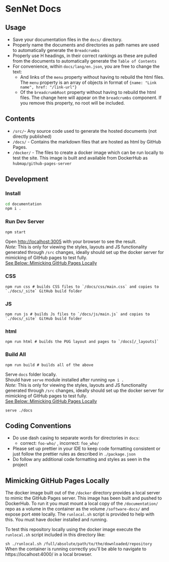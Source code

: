 # SenNet Docs
## Usage
- Save your documentation files in the `docs/` directory.
- Properly name the documents and directories as path names are used to automatically generate the `Breadcrumbs`
- Properly use H headings, in their correct rankings as these are pulled from the documents to automatically generate the `Table of Contents`
- For convenience, within `docs/lang/en.json`, you are free to change the text:  
  - And links of the `menu` property without having to rebuild the html files. The `menu` property is an array of objects in format of `{name: "Link name", href: "/link-url"}`
  - Of the `breadcrumbRoot` property without having to rebuild the html files. The change here will appear on the `breadcrumbs` component. If you remove this property, no root will be included.

## Contents
- `/src/`- Any source code used to generate the hosted documents (not directly published)
- `/docs/` - Contains the markdown files that are hosted as html by GitHub Pages.
- `/docker/` - The files to create a docker image which can be run locally to test the site. This image is built and available from DockerHub as `hubmap/github-pages-server`


## Development
### Install 
```bash
cd documentation
npm i .
```

### Run Dev Server
```bash
npm start
```
Open [http://localhost:3005](http://localhost:3005) with your browser to see the result.   
*Note:* This is only for viewing the styles, layouts and JS functionality generated through `/src` changes, ideally should set up the docker server for mimicking of GitHub pages to test fully.  
[See Below: Mimicking GitHub Pages Locally](#mimicking-github-pages-locally)
### CSS 
```
npm run css # builds CSS files to `/docs/css/main.css` and copies to `./docs/_site` GitHub build folder
```

### JS
```
npm run js # builds Js files to `/docs/js/main.js` and copies to `./docs/_site` GitHub build folder
```

### html
```
npm run html # builds the PUG layout and pages to `/docs[/_layouts]`
```

### Build All 
```
npm run build # builds all of the above
```
Serve `docs` folder locally.   
Should have `serve` module installed after running `npm i .`  
*Note:* This is only for viewing the styles, layouts and JS functionality generated through `/src` changes, ideally should set up the docker server for mimicking of GitHub pages to test fully.  
[See Below: Mimicking GitHub Pages Locally](#mimicking-github-pages-locally)
```
serve ./docs 
```
## Coding Conventions
- Do use dash casing to separate words for directories in `docs`:
  - correct: `foo-who/` , incorrect: `foo_who/`
- Please set up prettier in your IDE to keep code formatting consistent or just follow the prettier rules as described in `./package.json`
- Do follow any additional code formatting and styles as seen in the project

## Mimicking GitHub Pages Locally
The docker image built out of the `/docker` directory provides a local server to mimic the GitHub Pages server. This image has been built and pushed to DockerHub. 
To run it you must mount a local copy of the `/documentation/` repo as a volume in the container as the volume `/software-docs/` and expose port `4000` locally. 
The `runlocal.sh` script is provided to help with this. You must have docker installed and running.

To test this repository locally using the docker image execute the `runlocal.sh` script included in this directory like:

`sh ./runlocal.sh /full/absolute/path/to/the/downloaded/repository`
When the container is running correctly you'll be able to navigate to https://localhost:4000/ in a local browser.